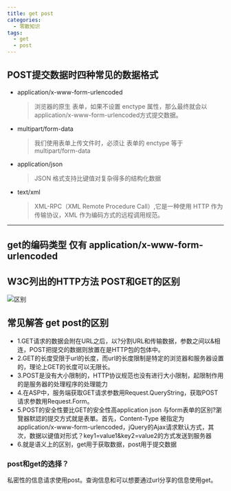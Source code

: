 ```yaml
---
title: get post
categories: 
  - 零散知识
tags: 
  - get
  - post
---
```

## POST提交数据时四种常见的数据格式
- application/x-www-form-urlencoded
  > 浏览器的原生 表单，如果不设置 enctype 属性，那么最终就会以 application/x-www-form-urlencoded方式提交数据。
- multipart/form-data
  > 我们使用表单上传文件时，必须让 表单的 enctype 等于 multipart/form-data
- application/json
  > JSON 格式支持比键值对复杂得多的结构化数据
- text/xml
  > XML-RPC（XML Remote Procedure Call）,它是一种使用 HTTP 作为传输协议，XML 作为编码方式的远程调用规范。

****
## get的编码类型 仅有 application/x-www-form-urlencoded

## W3C列出的HTTP方法 POST和GET的区别
![区别](post-bg1.png)  

## 常见解答 get post的区别
- 1.GET请求的数据会附在URL之后，以?分割URL和传输数据，参数之间以&相连，POST把提交的数据则放置在是HTTP包的包体中。
- 2.GET的长度受限于url的长度，而url的长度限制是特定的浏览器和服务器设置的，理论上GET的长度可以无限长。
- 3.POST是没有大小限制的，HTTP协议规范也没有进行大小限制，起限制作用的是服务器的处理程序的处理能力
- 4.在ASP中，服务端获取GET请求参数用Request.QueryString，获取POST请求参数用Request.Form。
- 5.POST的安全性要比GET的安全性高application json 与form表单的区别?瀏覽器默認的提交方式就是表單。首先，Content-Type 被指定为 application/x-www-form-urlencoded，jQuery的Ajax请求默认方式，其次，数据以键值对形式？key1=value1&key2=value2的方式发送到服务器
- 6.就是语义上的区别，get用于获取数据，post用于提交数据
### post和get的选择？
私密性的信息请求使用post。查询信息和可以想要通过url分享的信息使用get。

